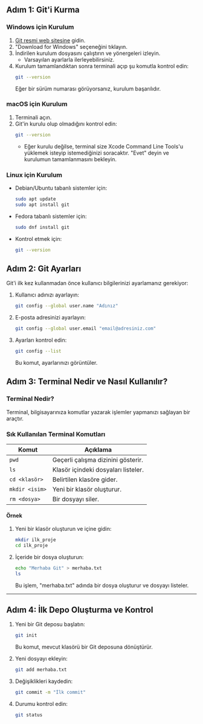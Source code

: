 ## **Adım 1: Git'i Kurma**

### **Windows için Kurulum**
1. [Git resmi web sitesine](https://git-scm.com) gidin.
2. "Download for Windows" seçeneğini tıklayın.
3. İndirilen kurulum dosyasını çalıştırın ve yönergeleri izleyin.
   - Varsayılan ayarlarla ilerleyebilirsiniz.
4. Kurulum tamamlandıktan sonra terminali açıp şu komutla kontrol edin:
   ```bash
   git --version
   ```
   Eğer bir sürüm numarası görüyorsanız, kurulum başarılıdır.


### **macOS için Kurulum**
1. Terminali açın.
2. Git'in kurulu olup olmadığını kontrol edin:
   ```bash
   git --version
   ```
   - Eğer kurulu değilse, terminal size Xcode Command Line Tools'u yüklemek isteyip istemediğinizi soracaktır. "Evet" deyin ve kurulumun tamamlanmasını bekleyin.

### **Linux için Kurulum**
- Debian/Ubuntu tabanlı sistemler için:
  ```bash
  sudo apt update
  sudo apt install git
  ```
- Fedora tabanlı sistemler için:
  ```bash
  sudo dnf install git
  ```
- Kontrol etmek için:
  ```bash
  git --version
  ```

## **Adım 2: Git Ayarları**
Git'i ilk kez kullanmadan önce kullanıcı bilgilerinizi ayarlamanız gerekiyor:

1. Kullanıcı adınızı ayarlayın:
   ```bash
   git config --global user.name "Adınız"
   ```
2. E-posta adresinizi ayarlayın:
   ```bash
   git config --global user.email "email@adresiniz.com"
   ```
3. Ayarları kontrol edin:
   ```bash
   git config --list
   ```
   Bu komut, ayarlarınızı görüntüler.

## **Adım 3: Terminal Nedir ve Nasıl Kullanılır?**
### **Terminal Nedir?**
Terminal, bilgisayarınıza komutlar yazarak işlemler yapmanızı sağlayan bir araçtır. 

### **Sık Kullanılan Terminal Komutları**
| Komut          | Açıklama                                     |
|----------------|----------------------------------------------|
| `pwd`          | Geçerli çalışma dizinini gösterir.           |
| `ls`           | Klasör içindeki dosyaları listeler.          |
| `cd <klasör>`  | Belirtilen klasöre gider.                    |
| `mkdir <isim>` | Yeni bir klasör oluşturur.                   |
| `rm <dosya>`   | Bir dosyayı siler.                           |

#### **Örnek**
1. Yeni bir klasör oluşturun ve içine gidin:
   ```bash
   mkdir ilk_proje
   cd ilk_proje
   ```
2. İçeride bir dosya oluşturun:
   ```bash
   echo "Merhaba Git" > merhaba.txt
   ls
   ```
   Bu işlem, "merhaba.txt" adında bir dosya oluşturur ve dosyayı listeler.

---

## **Adım 4: İlk Depo Oluşturma ve Kontrol**
1. Yeni bir Git deposu başlatın:
   ```bash
   git init
   ```
   Bu komut, mevcut klasörü bir Git deposuna dönüştürür.

2. Yeni dosyayı ekleyin:
   ```bash
   git add merhaba.txt
   ```

3. Değişiklikleri kaydedin:
   ```bash
   git commit -m "İlk commit"
   ```

4. Durumu kontrol edin:
   ```bash
   git status
   ```